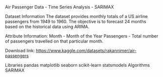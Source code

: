 Air Passenger Data - Time Series Analysis - SARIMAX

Dataset Information
The dataset provides monthly totals of a US airline passengers from 1949 to 1960. The objective is to forecast 24 months based on the historical data using ARIMA.

Attribute Information:
Month - Month of the Year
Passengers - Total number of passengers travelled on that particular month.

Download link: https://www.kaggle.com/datasets/rakannimer/air-passengers

Libraries
pandas
matplotlib
seaborn
scikit-learn
statsmodels
Algorithms
SARIMAX
